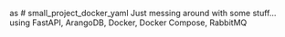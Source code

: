 as  # small_project_docker_yaml
Just messing around with some stuff... using FastAPI, ArangoDB, Docker, Docker Compose, RabbitMQ

